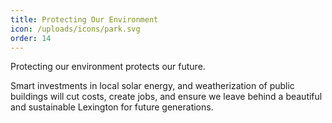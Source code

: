 ```yaml
---
title: Protecting Our Environment
icon: /uploads/icons/park.svg
order: 14
---
```


Protecting our environment protects our future.

Smart investments in local solar energy, and weatherization of public buildings will cut costs, create jobs, and ensure we leave behind a beautiful and sustainable Lexington for future generations.
